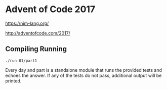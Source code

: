 # Advent of Code 2017

<https://nim-lang.org/>

<http://adventofcode.com/2017/>

## Compiling Running

```
./run 01/part1
```

Every day and part is a standalone module that runs the provided tests and echoes the answer.
If any of the tests do not pass, additional output will be printed.
